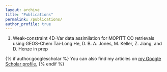 ```yaml
---
layout: archive
title: "Publications"
permalink: /publications/
author_profile: true
---
```


1. Weak-constraint 4D-Var data assimilation for MOPITT CO retrievals using GEOS-Chem
Tai-Long He, D. B. A. Jones, M. Keller, Z. Jiang, and D. Henze
in prep

{% if author.googlescholar %}
  You can also find my articles on <u><a href="{{author.googlescholar}}">my Google Scholar profile</a>.</u>
{% endif %}
